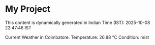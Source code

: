 # My Project

This content is dynamically generated in Indian Time (IST): 2025-10-08 22:47:48 IST


Current Weather in Coimbatore:
Temperature: 26.88 °C
Condition: mist
